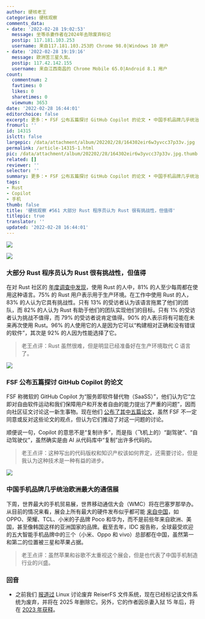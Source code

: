 ```yaml
---
author: 硬核老王
categories: 硬核观察
comments_data:
- date: '2022-02-28 19:02:53'
  message: 坐等杀妻作者在2024年去除废弃标记
  postip: 117.181.103.253
  username: 来自117.181.103.253的 Chrome 98.0|Windows 10 用户
- date: '2022-02-28 19:19:16'
  message: 欧洲苦三星久矣。
  postip: 117.42.142.155
  username: 来自江西南昌的 Chrome Mobile 65.0|Android 8.1 用户
count:
  commentnum: 2
  favtimes: 0
  likes: 0
  sharetimes: 0
  viewnum: 3653
date: '2022-02-28 16:44:01'
editorchoice: false
excerpt: 更多：• FSF 公布五篇探讨 GitHub Copilot 的论文 • 中国手机品牌几乎统治欧洲最大的通信展
fromurl: ''
id: 14315
islctt: false
largepic: /data/attachment/album/202202/28/164302eir6w3yvcc37p33v.jpg
permalink: /article-14315-1.html
pic: /data/attachment/album/202202/28/164302eir6w3yvcc37p33v.jpg.thumb.jpg
related: []
reviewer: ''
selector: ''
summary: 更多：• FSF 公布五篇探讨 GitHub Copilot 的论文 • 中国手机品牌几乎统治欧洲最大的通信展
tags:
- Rust
- Copilot
- 手机
thumb: false
title: '硬核观察 #561 大部分 Rust 程序员认为 Rust 很有挑战性，但值得'
titlepic: true
translator: ''
updated: '2022-02-28 16:44:01'
---
```


![](/data/attachment/album/202202/28/164302eir6w3yvcc37p33v.jpg)


![](/data/attachment/album/202202/28/164311eq4lyue8q4lg9997.jpg)


### 大部分 Rust 程序员认为 Rust 很有挑战性，但值得


在对 Rust 社区的 [年度调查中发现](https://blog.rust-lang.org/2022/02/15/Rust-Survey-2021.html)，使用 Rust 的人中，81% 的人至少每周都在使用这种语言。75% 的 Rust 用户表示用于生产环境。在工作中使用 Rust 的人，83% 的人认为它具有挑战性。只有 13% 的受访者认为该语言拖累了他们的团队，而 82% 的人认为 Rust 有助于他们的团队实现他们的目标。只有 1% 的受访者认为挑战不值得，而 79% 的受访者说肯定值得。90% 的人表示将有可能在未来再次使用 Rust。96% 的人使用它的人是因为它可以“构建相对正确和没有错误的软件”，其次是 92% 的人因为性能选择了它。



> 
> 老王点评：Rust 虽然很难，但是明显已经准备好在生产环境取代 C 语言了。
> 
> 
> 


![](/data/attachment/album/202202/28/164321po1dd8zifvyorvdw.jpg)


### FSF 公布五篇探讨 GitHub Copilot 的论文


FSF 称微软的 GitHub Copilot 为“服务即软件替代物（SaaSS）”，他们认为它“立即对自由软件运动和我们保障用户和开发者自由的能力提出了严重的问题”，因而向社区征文讨论这一新生事物。现在他们 [公布了其中五篇论文](https://www.fsf.org/news/publication-of-the-fsf-funded-white-papers-on-questions-around-copilot)，虽然 FSF 不一定同意或反对这些论文的观点，但认为它们推动了对这一问题的讨论。


顺便说一句，Copilot 的意思不是“复制许多”，而是指（飞机上的）“副驾驶”、“自动驾驶仪”，虽然确实是由 AI 从代码库中“复制”出许多代码的。



> 
> 老王点评：这种写出的代码版权和知识产权该如何界定，还需要讨论，但是我认为这种技术是一种有益的进步。
> 
> 
> 


![](/data/attachment/album/202202/28/164341lc1szc7rhccqyjtm.jpg)


### 中国手机品牌几乎统治欧洲最大的通信展


下周，世界最大的手机贸易展，世界移动通信大会（WMC）将在巴塞罗那举办。从目前的情况来看，展会上所有最大的硬件发布似乎都可能 [来自中国](https://www.theverge.com/2022/2/27/22950422/mwc-mobile-world-congress-2022-chinese-phone-brands-honor-oppo-huawei-tcl-poco)，如 OPPO、荣耀、TCL、小米的子品牌 Poco 和华为，而不是前些年来自欧洲、美国，甚至像韩国这样的亚洲国家的品牌。截至去年，IDC 报告称，全球最受欢迎的五大智能手机品牌中的三个（小米、Oppo 和 vivo）总部都在中国，虽然第一和第二的位置被三星和苹果占据。



> 
> 老王点评：虽然苹果和谷歌不太重视这个展会，但是也代表了中国手机制造行业的兴盛。
> 
> 
> 


 


### 回音


* 之前我们 [报道过](/article-14300-1.html) Linux 讨论废弃 ReiserFS 文件系统，现在已经标记该文件系统为废弃，并将在 2025 年删除它。另外，它的作者因杀妻入狱 15 年后，将在 [2023 年获释](https://www.solidot.org/story?sid=66625)。